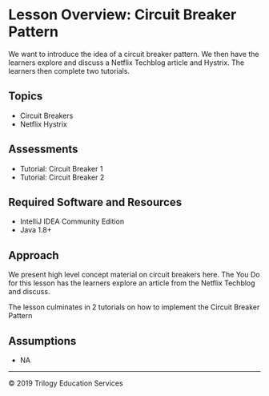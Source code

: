 # Lesson Overview: Circuit Breaker Pattern
We want to introduce the idea of a circuit breaker pattern. We then have the learners explore and discuss a Netflix Techblog article and Hystrix. The learners then complete two tutorials.

## Topics
* Circuit Breakers
* Netflix Hystrix

## Assessments
* Tutorial: Circuit Breaker 1
* Tutorial: Circuit Breaker 2

## Required Software and Resources
* IntelliJ IDEA Community Edition
* Java 1.8+

## Approach
We present high level concept material on circuit breakers here. The You Do for this lesson has the learners explore an article from the Netflix Techblog and discuss.

The lesson culminates in 2 tutorials on how to implement the Circuit Breaker Pattern

## Assumptions
* NA

---

© 2019 Trilogy Education Services
